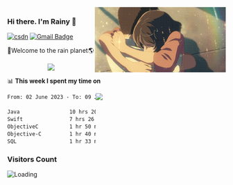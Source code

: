 <img  align='right' height="150" src="https://github.com/LikeRainDay/LikeRainDay/blob/master/pic/img_rain_1.gif?raw=true">



### Hi there. I'm Rainy :lemon:

[![csdn](https://img.shields.io/badge/-csdn-c14438?style=flat-square&logo=c&logoColor=white)](https://blog.csdn.net/qq_15807167)
[![Gmail Badge](https://img.shields.io/badge/-gmail-c14438?style=flat-square&logo=Gmail&logoColor=white&link=mailto:houshuai0816@gmail.com)](mailto:houshuai0816@gmail.com)

🚀Welcome to the rain planet🌎

<center>
<img align='center'  src="https://source.unsplash.com/user/rainyhehe/likes">
</center>

📊 **This week I spent my time on**

<img align='right'   width="300" src="https://github-readme-stats.vercel.app/api?username=LikeRainDay&show_icons=true&title_color=fff&icon_color=79ff97&text_color=9f9f9f&bg_color=151515&count_private=true">

<!--START_SECTION:waka-->

```txt
From: 02 June 2023 - To: 09 June 2023

Java                10 hrs 20 mins  █████████▓░░░░░░░░░░░░░░░   38.40 %
Swift               7 hrs 26 mins   ███████░░░░░░░░░░░░░░░░░░   27.64 %
ObjectiveC          1 hr 50 mins    █▓░░░░░░░░░░░░░░░░░░░░░░░   06.86 %
Objective-C         1 hr 40 mins    █▓░░░░░░░░░░░░░░░░░░░░░░░   06.24 %
SQL                 1 hr 33 mins    █▒░░░░░░░░░░░░░░░░░░░░░░░   05.76 %
```

<!--END_SECTION:waka-->

### Visitors Count
<img align="left" src = "https://profile-counter.glitch.me/LikeRainDay/count.svg" alt ="Loading">
